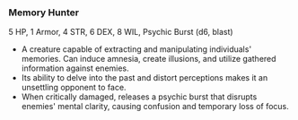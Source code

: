 ### Memory Hunter

5 HP, 1 Armor, 4 STR, 6 DEX, 8 WIL, Psychic Burst (d6, blast)

- A creature capable of extracting and manipulating individuals' memories. Can induce amnesia, create illusions, and utilize gathered information against enemies.
- Its ability to delve into the past and distort perceptions makes it an unsettling opponent to face.
- When critically damaged, releases a psychic burst that disrupts enemies' mental clarity, causing confusion and temporary loss of focus.

